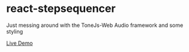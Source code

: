 # react-stepsequencer
 Just messing around with the ToneJs-Web Audio framework and some styling
 
 [Live Demo](https://mirosteiger.github.io/react-stepsequencer)
